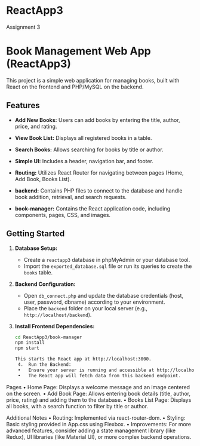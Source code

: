 # ReactApp3
Assignment 3


# Book Management Web App (ReactApp3)

This project is a simple web application for managing books, built with React on the frontend and PHP/MySQL on the backend.

## Features

- **Add New Books:** Users can add books by entering the title, author, price, and rating.
- **View Book List:** Displays all registered books in a table.
- **Search Books:** Allows searching for books by title or author.
- **Simple UI:** Includes a header, navigation bar, and footer.
- **Routing:** Utilizes React Router for navigating between pages (Home, Add Book, Books List).

- **backend:** Contains PHP files to connect to the database and handle book addition, retrieval, and search requests.
- **book-manager:** Contains the React application code, including components, pages, CSS, and images.

## Getting Started

1. **Database Setup:**
   - Create a `reactapp3` database in phpMyAdmin or your database tool.
   - Import the `exported_database.sql` file or run its queries to create the `books` table.

2. **Backend Configuration:**
   - Open `db_connect.php` and update the database credentials (host, user, password, dbname) according to your environment.
   - Place the `backend` folder on your local server (e.g., `http://localhost/backend`).

3. **Install Frontend Dependencies:**
   ```bash
   cd ReactApp3/book-manager
   npm install
   npm start

   This starts the React app at http://localhost:3000.
	4.	Run the Backend:
	•	Ensure your server is running and accessible at http://localhost/backend.
	•	The React app will fetch data from this backend endpoint.

Pages
	•	Home Page: Displays a welcome message and an image centered on the screen.
	•	Add Book Page: Allows entering book details (title, author, price, rating) and adding them to the database.
	•	Books List Page: Displays all books, with a search function to filter by title or author.

Additional Notes
	•	Routing: Implemented via react-router-dom.
	•	Styling: Basic styling provided in App.css using Flexbox.
	•	Improvements: For more advanced features, consider adding a state management library (like Redux), UI libraries (like Material UI), or more complex backend operations.

